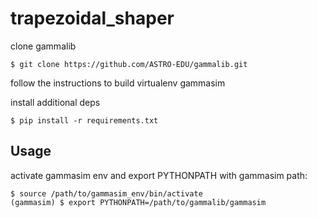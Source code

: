 # trapezoidal_shaper

clone gammalib
```
$ git clone https://github.com/ASTRO-EDU/gammalib.git
```

follow the instructions to build virtualenv gammasim

install additional deps 
```
$ pip install -r requirements.txt
```

## Usage

activate gammasim env and export PYTHONPATH with gammasim path:
```
$ source /path/to/gammasim_env/bin/activate
(gammasim) $ export PYTHONPATH=/path/to/gammalib/gammasim
```